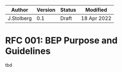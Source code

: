 | Author              | Version | Status   | Modified    |
| ------------------- | ------- | -------- | ----------- |
| J.Stolberg          | 0.1     | Draft    | 18 Apr 2022 |

# RFC 001: BEP Purpose and Guidelines

tbd